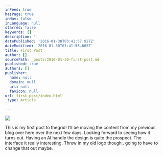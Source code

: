 ```yaml
---
inFeed: true
hasPage: true
inNav: false
inLanguage: null
starred: false
keywords: []
description: ''
datePublished: '2016-01-30T03:41:57.927Z'
dateModified: '2016-01-30T03:41:55.665Z'
title: First Post
author: []
sourcePath: _posts/2016-01-30-first-post.md
published: true
authors: []
publisher:
  name: null
  domain: null
  url: null
  favicon: null
url: first-post/index.html
_type: Article

---
```

![](https://the-grid-user-content.s3-us-west-2.amazonaws.com/33b083cc-b971-4f51-b90c-973fc3e2e12b.jpg)

This is my first post to thegrid! I'll be moving the content from my previous blog over here over the next few days. Looking forward to seeing how it turns out. Having an AI handle the design is quite the prospect. The interface it really interesting. Threw in my old logo though.. going to have to change that out maybe.